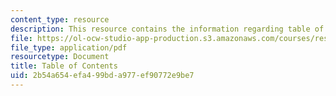 ```yaml
---
content_type: resource
description: This resource contains the information regarding table of contents.
file: https://ol-ocw-studio-app-production.s3.amazonaws.com/courses/res-21g-003-learning-chinese-a-foundation-course-in-mandarin-spring-2011/2b54a654efa499bda977ef90772e9be7_MITRES_21G_003S11_toc.pdf
file_type: application/pdf
resourcetype: Document
title: Table of Contents
uid: 2b54a654-efa4-99bd-a977-ef90772e9be7
---
```

